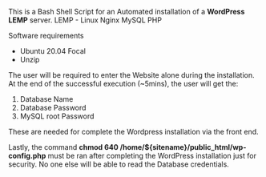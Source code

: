 This is a Bash Shell Script for an Automated installation of a **WordPress LEMP** server.
LEMP - Linux Nginx MySQL PHP


Software requirements
- Ubuntu 20.04 Focal
- Unzip

The user will be required to enter the Website alone during the installation.
At the end of the successful execution (~5mins), the user will get the:

1. Database Name
2. Database Password
3. MySQL root Password

These are needed for complete the Wordpress installation via the front end.

Lastly, the command **chmod 640 /home/${sitename}/public_html/wp-config.php**
must be ran after completing the WordPress installation just for security.
No one else will be able to read the Database credentials.
